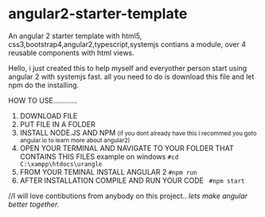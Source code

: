 # angular2-starter-template
An angular 2 starter template with html5, css3,bootstrap4,angular2,typescript,systemjs contians a module, over 4 reusable  components with html views. 

Hello, i just created this to help myself and everyother person start using angular 2 with systemjs fast.
all you need to do is download this file and let npm do the installing.


HOW TO USE............
<ol>
<li>
 DOWNLOAD FILE </li>
 
<li> PUT FILE IN A FOLDER</li>
<li> INSTALL NODE.JS AND NPM <small>(if you dont already have this i recommed you goto angular.io to learn more about angular2)</small></li>
<li> OPEN YOUR TERMINAL AND NAVIGATE TO YOUR FOLDER THAT CONTAINS THIS FILES example on windows  <code>#cd C:\xampp\htdocs\urangle</code></li>
<li> FROM YOUR TEMINAL INSTALL ANGULAR 2 <code>#npm run</code></li>
<li>AFTER INSTALLATION COMPILE AND RUN YOUR CODE <code> #npm start</code></li>

</ol>
//I will love contibutions from anybody on this project.. <em> lets make angular better together. </em>
